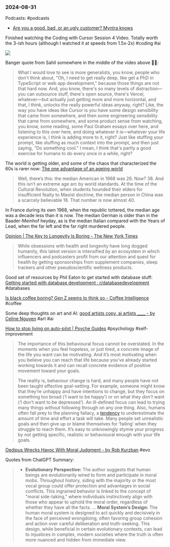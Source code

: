 ### 2024-08-31
Podcasts: #podcasts 
* [Are you a good, bad, or an ugly customer? Myntra knows](https://lnns.co/Sfa8-QO9JsH)

Finished watching the Coding with Cursor Session 4 Video. Totally worth the 3-ish hours (although I watched it at speeds from 1.5x-2x) #coding #ai 

![](https://www.youtube.com/watch?v=42zmF9ARSWM)

Banger quote from Sahil somewhere in the middle of the video above ☝🏽:

> What I would love to see is more generalists, you know, people who don't think about, "Oh, I need to get really deep, like get a PhD in TypeScript or web app development," because those things are not that hard now. And, you know, there's so many levels of distraction—you can outsource stuff, there's open source, there's Vercel, whatever—but actually just getting more and more horizontal, and that, I think, unlocks the really powerful ideas anyway, right? Like, the way you have ideas like Cursor is you have some design sensibility that came from somewhere, and then some engineering sensibility that came from somewhere, and some product sense from watching, you know, some reading, some Paul Graham essays over here, and listening to this over here, and doing whatever it is—whatever your life experience is, I think is adding more to it, right? Just like stuffing your prompt, like stuffing as much context into the prompt, and then just saying, "Do something cool." I mean, I think that's partly a good exercise for humans to do every once in a while, right?

The world is getting older, and some of the chaos that characterized the 60s is rarer now: [The one advantage of an ageing world](https://www.ft.com/content/35fe7db0-7c1c-4d47-8a0b-1f2ce72e5940)


> Well, there’s this: the median American in 1968 was 26. Now? 38. And this isn’t an extreme age arc by world standards. At the time of the Cultural Revolution, when students hounded their elders for insufficient fealty to Maoist doctrine, the median person in China was a scarcely believable 18. That number is now almost 40. 
> 
 In France during its own 1968, when the republic tottered, the median age was a decade less than it is now. The median German is older than in the Baader-Meinhof heyday, as is the median Italian compared with the Years of Lead, when the far left and the far right murdered people.


[Opinion | The Key to Longevity Is Boring - The New York Times](https://www.nytimes.com/2024/07/11/opinion/longevity-live-longer.html)

> While obsessions with health and longevity have long dogged humanity, this latest version is intensified by an ecosystem in which influencers and podcasters profit from our attention and quest for health by getting sponsorships from supplement companies, sleep trackers and other pseudoscientific wellness products.

Good set of resources by Phil Eaton to get started with database stuff: [Getting started with database development : r/databasedevelopment](https://www.reddit.com/r/databasedevelopment/comments/unj8d1/getting_started_with_database_development/) #databases 

[Is black coffee boring? Gen Z seems to think so - Coffee Intelligence](https://intelligence.coffee/2024/08/gen-z-thinks-black-coffee-is-boring/) #coffee

Some deep thoughts on art and AI: [good artists copy, ai artists \_\_\_\_ - by Celine Nguyen](https://www.personalcanon.com/p/good-artists-copy-ai-artists-____) #art #ai

[How to stop living on auto-pilot | Psyche Guides](https://psyche.co/guides/how-to-stop-living-on-auto-pilot-by-picking-goals-that-matter) #psychology #self-improvement 

> The importance of this behavioural focus cannot be overstated. In the moments when you feel hopeless, or just tired, a concrete image of the life you want can be motivating. And it’s most motivating when you believe you can reach that life because you’ve already started working towards it and can recall concrete evidence of positive movement toward your goals.
>
> The reality is, behaviour change is hard, and many people have not been taught effective goal-setting. For example, someone might know that they’re unhappy and have intentions to change, but they focus on something too broad (‘I want to be happy’) or on what they _don’t_ want (‘I don’t want to be depressed’). An ill-defined focus can lead to trying many things without following through on any one thing. Also, humans often fall prey to the planning fallacy, a [tendency](https://www.sciencedirect.com/science/article/abs/pii/S0065260110430014) to underestimate the amount of time and effort a task will take. Many people set unrealistic goals and then give up or blame themselves for ‘failing’ when they struggle to reach them. It’s easy to unknowingly stymie your progress by not getting specific, realistic or behavioural enough with your life goals.

[Oedipus Wrecks Havoc With Moral Judgment - by Rob Kurzban](https://thelivingfossils.substack.com/p/oedipus-wrecks-havok-with-moral-judgment) #evo

Quotes from ChatGPT Summary:
> - **Evolutionary Perspective:** The author suggests that human beings are evolutionarily wired to form and participate in moral mobs. Throughout history, siding with the majority or the most vocal group could offer protection and advantages in social conflicts. This ingrained behavior is linked to the concept of "moral side-taking," where individuals instinctively align with those who appear to uphold the moral order, regardless of whether they have all the facts.
>   …
>   **Moral System’s Design:** The human moral system is designed to act quickly and decisively in the face of perceived wrongdoing, often favoring group cohesion and action over careful deliberation and truth-seeking. This design, while beneficial in certain evolutionary contexts, can lead to injustices in complex, modern societies where the truth is often more nuanced and hidden from immediate view.